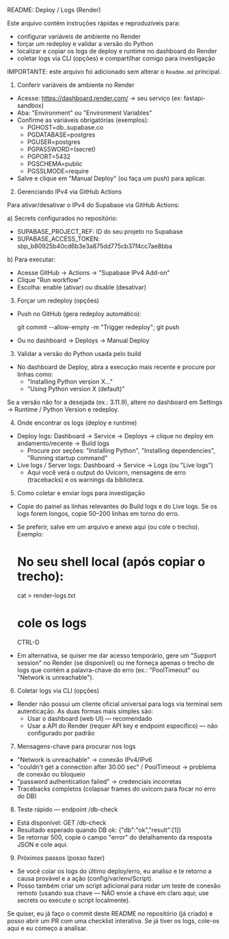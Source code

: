 README: Deploy / Logs (Render)

Este arquivo contém instruções rápidas e reproduzíveis para:

- configurar variáveis de ambiente no Render
- forçar um redeploy e validar a versão do Python
- localizar e copiar os logs de deploy e runtime no dashboard do Render
- coletar logs via CLI (opções) e compartilhar comigo para investigação

IMPORTANTE: este arquivo foi adicionado sem alterar o `Readme.md` principal.

1) Conferir variáveis de ambiente no Render

- Acesse: https://dashboard.render.com/ → seu serviço (ex: fastapi-sandbox)
- Aba: "Environment" ou "Environment Variables"
- Confirme as variáveis obrigatórias (exemplos):
  - PGHOST=db.<seu-projeto>.supabase.co
  - PGDATABASE=postgres
  - PGUSER=postgres
  - PGPASSWORD=(secret)
  - PGPORT=5432
  - PGSCHEMA=public
  - PGSSLMODE=require
- Salve e clique em "Manual Deploy" (ou faça um push) para aplicar.

2) Gerenciando IPv4 via GitHub Actions

Para ativar/desativar o IPv4 do Supabase via GitHub Actions:

a) Secrets configurados no repositório:
- SUPABASE_PROJECT_REF: ID do seu projeto no Supabase
- SUPABASE_ACCESS_TOKEN: sbp_b80925b40cd6b3e3a875dd775cb37f4cc7ae8bba

b) Para executar:
- Acesse GitHub → Actions → "Supabase IPv4 Add-on"
- Clique "Run workflow"
- Escolha: enable (ativar) ou disable (desativar)

3) Forçar um redeploy (opções)

- Push no GitHub (gera redeploy automático):

  git commit --allow-empty -m "Trigger redeploy"; git push

- Ou no dashboard → Deploys → Manual Deploy

3) Validar a versão do Python usada pelo build

- No dashboard de Deploy, abra a execução mais recente e procure por linhas como:
  - "Installing Python version X..."
  - "Using Python version X (default)"

Se a versão não for a desejada (ex.: 3.11.9), altere no dashboard em Settings → Runtime / Python Version e redeploy.

4) Onde encontrar os logs (deploy e runtime)

- Deploy logs: Dashboard → Service → Deploys → clique no deploy em andamento/recente → Build logs
  - Procure por seções: "Installing Python", "Installing dependencies", "Running startup command"
- Live logs / Server logs: Dashboard → Service → Logs (ou "Live logs")
  - Aqui você verá o output do Uvicorn, mensagens de erro (tracebacks) e os warnings da biblioteca.

5) Como coletar e enviar logs para investigação

- Copie do painel as linhas relevantes do Build logs e do Live logs. Se os logs forem longos, copie 50–200 linhas em torno do erro.
- Se preferir, salve em um arquivo e anexe aqui (ou cole o trecho). Exemplo:

  # No seu shell local (após copiar o trecho):
  cat > render-logs.txt
  # cole os logs
  CTRL-D

- Em alternativa, se quiser me dar acesso temporário, gere um "Support session" no Render (se disponível) ou me forneça apenas o trecho de logs que contém a palavra-chave do erro (ex.: "PoolTimeout" ou "Network is unreachable").

6) Coletar logs via CLI (opções)

- Render não possui um cliente oficial universal para logs via terminal sem autenticação. As duas formas mais simples são:
  - Usar o dashboard (web UI) — recomendado
  - Usar a API do Render (requer API key e endpoint específico) — não configurado por padrão

7) Mensagens-chave para procurar nos logs

- "Network is unreachable" → conexão IPv4/IPv6
- "couldn't get a connection after 30.00 sec" / PoolTimeout → problema de conexão ou bloqueio
- "password authentication failed" → credenciais incorretas
- Tracebacks completos (colapsar frames do uvicorn para focar no erro do DB)

8) Teste rápido — endpoint /db-check

- Está disponível: GET /db-check
- Resultado esperado quando DB ok:
  {"db":"ok","result":[1]}
- Se retornar 500, copie o campo "error" do detalhamento da resposta JSON e cole aqui.

9) Próximos passos (posso fazer)

- Se você colar os logs do último deploy/erro, eu analiso e te retorno a causa provável e a ação (config/var/env/Script).
- Posso também criar um script adicional para rodar um teste de conexão remoto (usando sua chave — NÃO envie a chave em claro aqui; use secrets ou execute o script localmente).


Se quiser, eu já faço o commit deste README no repositório (já criado) e posso abrir um PR com uma checklist interativa. Se já tiver os logs, cole-os aqui e eu começo a analisar.

